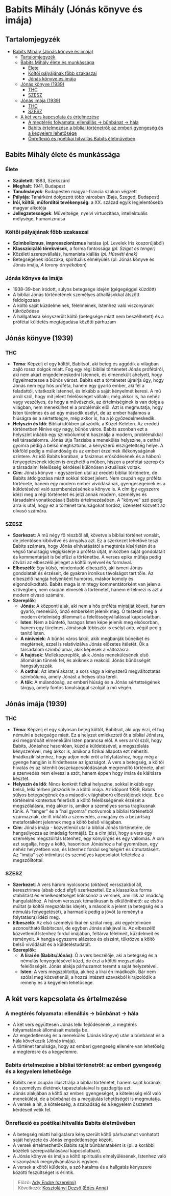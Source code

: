 # Babits Mihály (Jónás könyve és imája)

## Tartalomjegyzék
- [Babits Mihály (Jónás könyve és imája)](#babits-mihály-jónás-könyve-és-imája)
  - [Tartalomjegyzék](#tartalomjegyzék)
  - [Babits Mihály élete és munkássága](#babits-mihály-élete-és-munkássága)
    - [Élete](#élete)
    - [Költői pályájának főbb szakaszai](#költői-pályájának-főbb-szakaszai)
    - [Jónás könyve és imája](#jónás-könyve-és-imája)
  - [Jónás könyve (1939)](#jónás-könyve-1939)
    - [THC](#thc)
    - [SZESZ](#szesz)
  - [Jónás imája (1939)](#jónás-imája-1939)
    - [THC](#thc-1)
    - [SZESZ](#szesz-1)
  - [A két vers kapcsolata és értelmezése](#a-két-vers-kapcsolata-és-értelmezése)
    - [A megtérés folyamata: ellenállás → bűnbánat → hála](#a-megtérés-folyamata-ellenállás--bűnbánat--hála)
    - [Babits értelmezése a bibliai történetről: az emberi gyengeség és a kegyelem lehetősége](#babits-értelmezése-a-bibliai-történetről-az-emberi-gyengeség-és-a-kegyelem-lehetősége)
    - [Önreflexió és poétikai hitvallás Babits életművében](#önreflexió-és-poétikai-hitvallás-babits-életművében)

## Babits Mihály élete és munkássága

### Élete

- **Született**: 1883, Szekszárd
- **Meghalt**: 1941, Budapest
- **Tanulmányok**: Budapesten magyar-francia szakon végzett
- **Pályája**: Tanárként dolgozott több városban (Baja, Szeged, Budapest)
- **Írói, költői, műfordítói tevékenység**: a XX. század egyik legjelentősebb magyar alkotója
- **Jellegzetességek**: Műveltsége, nyelvi virtuozitása, intellektuális mélysége, humanizmusa

### Költői pályájának főbb szakaszai

- **Szimbolizmus**, **impresszionizmus** hatása (pl. Levelek Iris koszorújából)
- **Klasszicizáló törekvések**, a forma fontossága *(pl. Sziget és tenger)*
- Közéleti szerepvállalás, humanista kiállás *(pl. Húsvéti ének)*
- Betegségének időszaka, spirituális elmélyülés (pl. Jónás könyve és Jónás imája, *A torony árnyékában*)

### Jónás könyve és imája

- 1938-39-ben íródott, súlyos betegsége idején (gégegéggel küzdött)
- A bibliai Jónás történetének személyes áthallásokkal átszőtt feldolgozása
- A költő saját küzdelmeinek, félelmeinek, Istenhez való viszonyának tükröződése
- A hallgatásra kényszerült költő (betegsége miatt nem beszélhetett) és a prófétai küldetés megtagadása közötti párhuzam

## Jónás könyve (1939)

### THC

- **Téma**: Képzelj el egy költőt, Babitsot, aki beteg és aggódik a világban zajló rossz dolgok miatt. Fog egy régi bibliai történetet Jónás prófétáról, aki nem akart engedelmeskedni Istennek, és elmenekült ahelyett, hogy figyelmeztesse a bűnös várost. Babits ezt a történetet újraírja úgy, hogy Jónás nem egy hős próféta, hanem egy gyarló ember, aki fél a feladattól, vitatkozik Istennel, és inkább a saját kényelmét keresi. A mű arról szól, hogy mit jelent felelősséget vállalni, még akkor is, ha nehéz vagy veszélyes, és hogy a művésznek, az értelmiséginek is van dolga a világban, nem menekülhet el a problémák elől. Azt is megmutatja, hogy Isten türelmes és ad egy második esélyt, de az ember hajlamos a hiúságra és a sértettségre, még akkor is, ha a jó győzedelmeskedik.
- **Helyszín és Idő**: Bibliai időkben játszódik, a Közel-Keleten. Az eredeti történetben Ninive egy nagy, bűnös város. Babits azonban ezt a helyszínt inkább egy szimbólumként használja a modern, problémákkal teli társadalomra. Jónás útja Tarzisba a menekülés helyszíne, a cethal gyomra pedig a belső megtisztulás, a kényszerű elszigeteltség helye. A tökföld pedig a múlandóság és az emberi érzelmek illékonyságának színtere. Az idő Babits korában, a fasizmus erősödésének és a háború fenyegetésének idején is érezhető a műben, hiszen a prófétai szerep és a társadalmi felelősség kérdései különösen aktuálisak voltak.
- **Cím**: Jónás könyve - egyszerűen utal az eredeti bibliai történetre, de Babits átdolgozása miatt sokkal többet jelent. Nem csupán egy próféta története, hanem egy modern ember vívódásának, gyengeségeinek és a küldetésével való szembenézésének a könyve is. A cím így egyszerre idézi meg a régi történetet és jelzi annak modern, személyes és társadalmi vonatkozásait Babits értelmezésében. A "könyve" szó pedig arra is utal, hogy ez a történet tanulságokat hordoz, üzenetet közvetít az olvasó számára.

### SZESZ

- **Szerkezet**: A mű négy fő részből áll, követve a bibliai történet vonalát, de jelentősen kibővítve és árnyalva azt. Ez a szerkezet lehetővé teszi Babits számára, hogy Jónás elhivatásától a megtérés kísérletén át a végső tanulságig végigkísérje a próféta útját, miközben saját gondolatait és kommentárjait is belefűzi a történetbe. A verses epika műfaja pedig ötvözi az elbeszélő jelleget a költői nyelvvel és formával.
- **Elbeszélő**: Egy külső, mindentudó elbeszélő, aki ismeri Jónás gondolatait és érzéseit, de gyakran ironikus távolságot tart tőle. Az elbeszélő hangja helyenként humoros, máskor komoly és elgondolkodtató. Babits maga is mintegy kommentátorként van jelen a szövegben, nem csupán elmeséli a történetet, hanem értelmezi is azt a modern olvasó számára.
- **Szereplők**:
  - **Jónás**: A központi alak, aki nem a hős próféta mintáját követi, hanem gyarló, menekülő, önző emberként jelenik meg. Ő testesíti meg a modern értelmiség dilemmait a felelősségvállalással kapcsolatban.
  - **Isten**: Nem a büntető, haragos Isten képe jelenik meg elsősorban, hanem egy türelmes, Jónásnak többször is esélyt adó, végül pedig tanító Isten.
  - **A niniveiek**: A bűnös város lakói, akik megbánják bűneiket és megtérnek, ezzel is relativizálva Jónás előzetes ítéletét. Ők a társadalom szimbólumai, akik képesek a változásra.
  - **A hajósok**: Mellékszereplők, akik Jónás menekülésének első állomásán tűnnek fel, és akiknek a reakciói Jónás bűnösségét hangsúlyozzák.
  - **A cethal**: Az isteni akarat, a sors vagy a kényszerű megváltoztatás szimbóluma, amely Jónást a helyes útra tereli.
  - **A tök**: A múlandóság, az emberi hiúság és a Jónás sértettségének tárgya, amely fontos tanulsággal szolgál a mű végén.

## Jónás imája (1939)

### THC

- **Téma**: Képzelj el egy súlyosan beteg költőt, Babitsot, aki úgy érzi, el fog némulni a betegsége miatt. Ez a helyzet emlékezteti őt a bibliai Jónásra, aki megpróbált elmenekülni Isten parancsa elől. A vers arról szól, hogy Babits, Jónáshoz hasonlóan, küzd a küldetésével, a megszólalás kényszerével, még akkor is, amikor a fizikai állapota ezt nehezíti. Imádkozik Istenhez, hogy adjon neki erőt a folytatáshoz, hogy még a gyenge hangján is hirdethesse az igazságot. A vers a betegség, a költői hivatás és az istenhit összekapcsolódásának megrendítő története, ahol a szenvedés nem elveszi a szót, hanem éppen hogy imára és kiáltásra késztet.
- **Helyszín és Idő**: Nincs konkrét fizikai helyszíne, sokkal inkább egy belső, lelki térben játszódik le a költő imája. Az időpont 1939, Babits súlyos betegségének és a második világháború előestéjének ideje. Ez a történelmi kontextus felerősíti a költő felelősségének érzését a megszólalásra, még akkor is, amikor a személyes sorsa tragikusnak tűnik. A "tenger" és a "hal gyomra" motívumok a bibliai történetből származnak, de itt inkább a szenvedés, a magány és a bezártság metaforáiként jelennek meg a költő belső világában.
- **Cím**: Jónás imája - közvetlenül utal a bibliai Jónás történetére, de hangsúlyozza az imádság formáját. Ez a cím jelzi, hogy a vers egy személyes megszólítás Istenhez, egy könyörgés és egy vallomás. A cím azt sugallja, hogy a költő, hasonlóan Jónáshoz a hal gyomrában, egy nehéz helyzetben van, és Istenhez fordul segítségért és útmutatásért. Az "imája" szó intimitást és személyes kapcsolatot feltételez a megszólítottal.

### SZESZ

- **Szerkezet**: A vers három nyolcsoros (*oktáva*) versszakból áll, keresztrímes (abab cdcd efgf) szerkezettel. Ez a klasszikus forma stabilitást és emelkedettséget kölcsönöz a versnek, ami illik az imádság hangulatához. A három versszak tematikusan is elkülöníthető: az első a múltat (a költői megszólalás idejét), a második a jelent (a betegség és a némulás fenyegetését), a harmadik pedig a jövőt (a reményt a folytatásra) idézi meg.
- **Elbeszélő**: Az első személyű lírai én szólal meg, aki egyértelműen azonosítható Babitscsal, de egyben Jónás alakjával is. Az elbeszélő közvetlenül Istenhez fordul imájában, feltárva félelmeit, küzdelmeit és reményeit. A hangja egyszerre alázatos és elszánt, tükrözve a költő belső vívódását és a küldetéstudatát.
- **Szereplők**:
  - **A lírai én (Babits/Jónás)**: Ő a vers beszélője, aki a betegség és a némulás fenyegetésével küzd, de érzi a költői megszólalás felelősségét. Jónás alakja párhuzamot teremt a saját helyzetével.
  - **Isten**: A vers megszólítottja, akihez a lírai én imádkozik. Bár nem szólal meg közvetlenül, a hozzá intézett szavakból kirajzolódik a remény és a kegyelem lehetősége.

## A két vers kapcsolata és értelmezése

### A megtérés folyamata: ellenállás → bűnbánat → hála

- A két vers együttesen Jónás lelki fejlődésének, a megtérés folyamatának állomásait mutatja be.
- Az engedetlenség és a menekülés (Jónás könyve) után a bűnbánat és a hála következik (Jónás imája).
- A történet tanulsága, hogy az emberi gyengeség ellenére van lehetőség a megtérésre és a kegyelemre.

### Babits értelmezése a bibliai történetről: az emberi gyengeség és a kegyelem lehetősége

- Babits nem csupán illusztrálja a bibliai történetet, hanem saját korának és személyes életének tapasztalataival is gazdagítja azt.
- Jónás alakjában a költő az emberi gyengeséget, a kötelesség elől való menekülést, de a bűnbánat és a megújulás lehetőségét is megmutatja.
- A versek a hit, a kötelesség, a szabadság és a kegyelem összetett kérdéseit vetik fel.

### Önreflexió és poétikai hitvallás Babits életművében

- A betegség miatti hallgatásra kényszerült költő párhuzamot vonhatott saját helyzete és Jónás engedetlensége között.
- A versek értelmezhetők Babits saját bűnbánataként is (pl. a korábbi közéleti szerepvállalásával kapcsolatban).
- A Jónás könyve és imája a költő spirituális elmélyülésének, Istenhez való viszonyának megnyilvánulása is egyben.
- A versek a költői küldetés, a szó hatalma és a hallgatás kényszere közötti feszültséget is érintik.

> Előző: [Ady Endre (szerelmi)](./03_ady.md)\
> Következő: [Kosztolányi Dezső (Édes Anna)](./05_kosztolanyi.md)